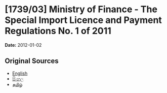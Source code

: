 # [1739/03] Ministry of Finance - The Special Import Licence and Payment Regulations No. 1 of 2011

**Date:** 2012-01-02

## Original Sources

- [English](https://documents.gov.lk/view/extra-gazettes/2012/1/1739-03_E.pdf)
- [සිංහල](https://documents.gov.lk/view/extra-gazettes/2012/1/1739-03_S.pdf)
- [தமிழ்](https://documents.gov.lk/view/extra-gazettes/2012/1/1739-03_T.pdf)
